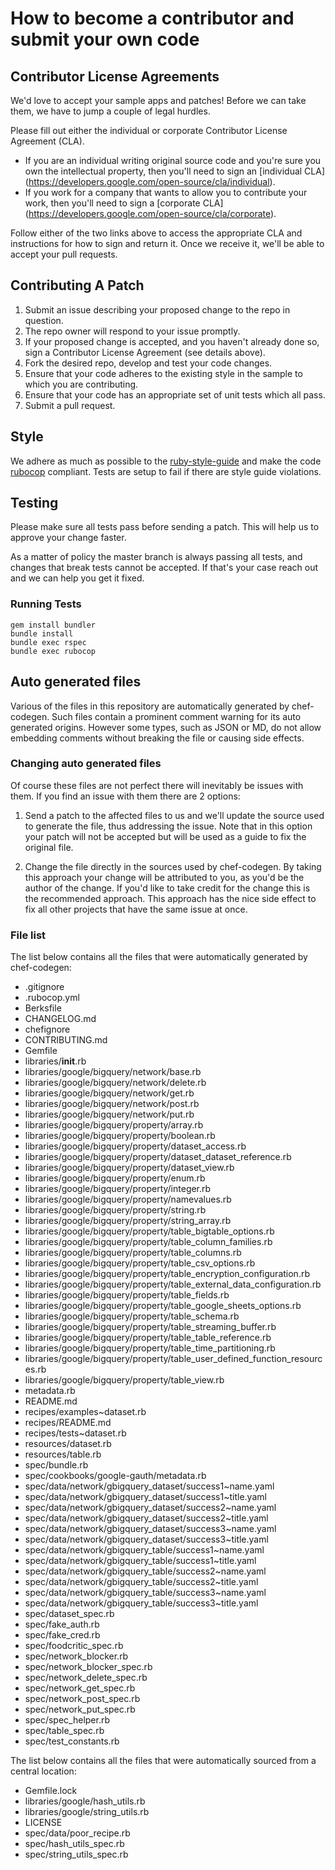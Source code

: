 # How to become a contributor and submit your own code

## Contributor License Agreements

We'd love to accept your sample apps and patches! Before we can take them, we
have to jump a couple of legal hurdles.

Please fill out either the individual or corporate Contributor License
Agreement (CLA).

  * If you are an individual writing original source code and you're sure you
    own the intellectual property, then you'll need to sign an [individual CLA]
    (https://developers.google.com/open-source/cla/individual).
  * If you work for a company that wants to allow you to contribute your work,
    then you'll need to sign a [corporate CLA]
    (https://developers.google.com/open-source/cla/corporate).

Follow either of the two links above to access the appropriate CLA and
instructions for how to sign and return it. Once we receive it, we'll
be able to accept your pull requests.

## Contributing A Patch

1. Submit an issue describing your proposed change to the repo in question.
1. The repo owner will respond to your issue promptly.
1. If your proposed change is accepted, and you haven't already done so, sign a
   Contributor License Agreement (see details above).
1. Fork the desired repo, develop and test your code changes.
1. Ensure that your code adheres to the existing style in the sample to which
   you are contributing.
1. Ensure that your code has an appropriate set of unit tests which all pass.
1. Submit a pull request.

## Style

We adhere as much as possible to the [ruby-style-guide][] and make the code
[rubocop][] compliant. Tests are setup to fail if there are style guide
violations.

## Testing

Please make sure all tests pass before sending a patch. This will help us to
approve your change faster.

As a matter of policy the master branch is always passing all tests, and changes
that break tests cannot be accepted. If that's your case reach out and we can
help you get it fixed.

### Running Tests

```
gem install bundler
bundle install
bundle exec rspec
bundle exec rubocop
```

## Auto generated files

Various of the files in this repository are automatically generated by
chef-codegen. Such files contain a prominent comment warning for its
auto generated origins. However some types, such as JSON or MD, do not allow
embedding comments without breaking the file or causing side effects.

### Changing auto generated files

Of course these files are not perfect there will inevitably be issues with them.
If you find an issue with them there are 2 options:

1. Send a patch to the affected files to us and we'll update the source used to
   generate the file, thus addressing the issue. Note that in this option your
   patch will not be accepted but will be used as a guide to fix the original
   file.

2. Change the file directly in the sources used by chef-codegen. By taking
   this approach your change will be attributed to you, as you'd be the author
   of the change. If you'd like to take credit for the change this is the
   recommended approach. This approach has the nice side effect to fix all other
   projects that have the same issue at once.

### File list

The list below contains all the files that were automatically generated by
chef-codegen:

  * .gitignore
  * .rubocop.yml
  * Berksfile
  * CHANGELOG.md
  * chefignore
  * CONTRIBUTING.md
  * Gemfile
  * libraries/__init__.rb
  * libraries/google/bigquery/network/base.rb
  * libraries/google/bigquery/network/delete.rb
  * libraries/google/bigquery/network/get.rb
  * libraries/google/bigquery/network/post.rb
  * libraries/google/bigquery/network/put.rb
  * libraries/google/bigquery/property/array.rb
  * libraries/google/bigquery/property/boolean.rb
  * libraries/google/bigquery/property/dataset_access.rb
  * libraries/google/bigquery/property/dataset_dataset_reference.rb
  * libraries/google/bigquery/property/dataset_view.rb
  * libraries/google/bigquery/property/enum.rb
  * libraries/google/bigquery/property/integer.rb
  * libraries/google/bigquery/property/namevalues.rb
  * libraries/google/bigquery/property/string.rb
  * libraries/google/bigquery/property/string_array.rb
  * libraries/google/bigquery/property/table_bigtable_options.rb
  * libraries/google/bigquery/property/table_column_families.rb
  * libraries/google/bigquery/property/table_columns.rb
  * libraries/google/bigquery/property/table_csv_options.rb
  * libraries/google/bigquery/property/table_encryption_configuration.rb
  * libraries/google/bigquery/property/table_external_data_configuration.rb
  * libraries/google/bigquery/property/table_fields.rb
  * libraries/google/bigquery/property/table_google_sheets_options.rb
  * libraries/google/bigquery/property/table_schema.rb
  * libraries/google/bigquery/property/table_streaming_buffer.rb
  * libraries/google/bigquery/property/table_table_reference.rb
  * libraries/google/bigquery/property/table_time_partitioning.rb
  * libraries/google/bigquery/property/table_user_defined_function_resources.rb
  * libraries/google/bigquery/property/table_view.rb
  * metadata.rb
  * README.md
  * recipes/examples~dataset.rb
  * recipes/README.md
  * recipes/tests~dataset.rb
  * resources/dataset.rb
  * resources/table.rb
  * spec/bundle.rb
  * spec/cookbooks/google-gauth/metadata.rb
  * spec/data/network/gbigquery_dataset/success1~name.yaml
  * spec/data/network/gbigquery_dataset/success1~title.yaml
  * spec/data/network/gbigquery_dataset/success2~name.yaml
  * spec/data/network/gbigquery_dataset/success2~title.yaml
  * spec/data/network/gbigquery_dataset/success3~name.yaml
  * spec/data/network/gbigquery_dataset/success3~title.yaml
  * spec/data/network/gbigquery_table/success1~name.yaml
  * spec/data/network/gbigquery_table/success1~title.yaml
  * spec/data/network/gbigquery_table/success2~name.yaml
  * spec/data/network/gbigquery_table/success2~title.yaml
  * spec/data/network/gbigquery_table/success3~name.yaml
  * spec/data/network/gbigquery_table/success3~title.yaml
  * spec/dataset_spec.rb
  * spec/fake_auth.rb
  * spec/fake_cred.rb
  * spec/foodcritic_spec.rb
  * spec/network_blocker.rb
  * spec/network_blocker_spec.rb
  * spec/network_delete_spec.rb
  * spec/network_get_spec.rb
  * spec/network_post_spec.rb
  * spec/network_put_spec.rb
  * spec/spec_helper.rb
  * spec/table_spec.rb
  * spec/test_constants.rb

The list below contains all the files that were automatically sourced from a
central location:

  * Gemfile.lock
  * libraries/google/hash_utils.rb
  * libraries/google/string_utils.rb
  * LICENSE
  * spec/data/poor_recipe.rb
  * spec/hash_utils_spec.rb
  * spec/string_utils_spec.rb

[ruby-style-guide]: https://github.com/bbatsov/ruby-style-guide
[rubocop]: https://rubocop.readthedocs.io/en/latest/
